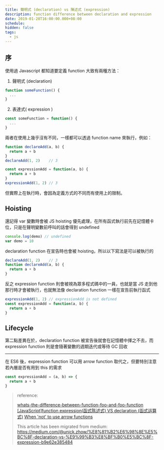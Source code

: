 ```yaml
---
title: 聲明式 (declaration) vs 陳述式 (expression)
description: function difference between declaration and expression
date: 2019-01-28T16:00:00.000+08:00
schedule:
hidden: false
tags:
  - js
---
```



## 序

使用過 Javascript 都知道要定義 function 大致有兩種方法：
1. 聲明式 (declaration)
```js
function someFunction() {
  ...
}
```

2. 表達式( expression )
```js
const someFunction = function() {
  ...
}
```

兩者在使用上幾乎沒有不同，一樣都可以透過 function name 來執行，例如：
```js
function declareAdd(a, b) {
  return a + b
}
declareAdd(1, 2)    // 3

const expressionAdd = function(a, b) {
  return a + b
}
expressionAdd(1, 2) // 3
```

但實際上在執行時，會因為定義方式的不同而有使用上的限制。

## Hoisting

還記得 var 變數時會被 JS hoisting 優先處理，在所有函式執行前先在記憶體卡位，只是在聲明變數前呼叫的話會得到 undefined
```js
console.log(demo) // undefined
var demo = 10
```

declaration function 在宣告時也會被 hoisting，所以以下寫法是可以被執行的
```js
declareAdd(1, 2)    // 3
function declareAdd(a, b) {
  return a + b
}
```

反之 expression function 則會被視為眾多程式碼中的一員，也就是當 JS 走到他那行時才會被執行，也就無法像 declaration function 一樣在宣告前執行函式
```js
expressionAdd(1, 2) // expressionAdd is not defined
const expressionAdd = function(a, b) {
  return a + b
}
```

## Lifecycle
第二點差異在於，declaration function 被宣告後就會在記憶體中揮之不去，而 expression function 則是會隨著變數的週期迭代或等待 GC 回收

---

在 ES6 後，expression function 可以用 arrow function 取代之，但要特別注意若內層是否有用到 this 的需求
```js
const expressionAdd = (a, b) => {
  return a + b
}
```

> reference:
>
> [whats-the-difference-between-function-foo-and-foo-function](https://stackoverflow.com/questions/5403121/whats-the-difference-between-function-foo-and-foo-function)
> [[JavaScript]function expression(函式陈述式) VS declaration (函式运算式)](https://dotblogs.com.tw/blackie1019/2014/10/25/147085)
> [When 'not' to use arrow functions](https://dmitripavlutin.com/when-not-to-use-arrow-functions-in-javascript/)
>
> This article has been migrated from medium: https://medium.com/@unick.zhow/%E8%81%B2%E6%98%8E%E5%BC%8F-declaration-vs-%E9%99%B3%E8%BF%B0%E5%BC%8F-expression-b9e62e385484
